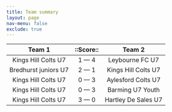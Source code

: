 ```yaml
---
title: Team summary
layout: page
nav-menu: false
exclude: true
---
```




|        Team 1        |  ::Score::  |       Team 2        |
|:--------------------:|:-----------:|:-------------------:|
| Kings Hill Colts U7  | 1 &mdash; 4 |   Leybourne FC U7   |
| Bredhurst juniors U7 | 2 &mdash; 1 | Kings Hill Colts U7 |
| Kings Hill Colts U7  | 0 &mdash; 3 | Aylesford Colts U7  |
| Kings Hill Colts U7  | 0 &mdash; 3 |  Barming U7 Youth   |
| Kings Hill Colts U7  | 3 &mdash; 0 | Hartley De Sales U7 |

 <br /><br /><br />